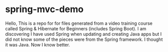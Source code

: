 # spring-mvc-demo
Hello,
This is a repo for for files generated from a video training course called Spring & Hibernate for Beginners (includes Spring Boot).
I am discovering I have used Spring when updating and creating Java apps but I did not know some of the pieces were from the Spring framework. I thought it was Java.
Now I know better.
